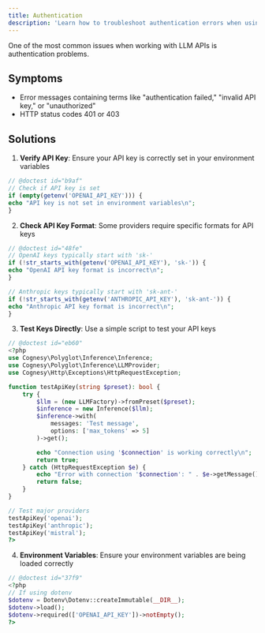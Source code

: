 ```yaml
---
title: Authentication
description: 'Learn how to troubleshoot authentication errors when using Polyglot.'
---
```


One of the most common issues when working with LLM APIs is authentication problems.

## Symptoms

- Error messages containing terms like "authentication failed," "invalid API key," or "unauthorized"
- HTTP status codes 401 or 403

## Solutions

1. **Verify API Key**: Ensure your API key is correctly set in your environment variables
```php
// @doctest id="b9af"
// Check if API key is set
if (empty(getenv('OPENAI_API_KEY'))) {
echo "API key is not set in environment variables\n";
}
```

2. **Check API Key Format**: Some providers require specific formats for API keys
```php
// @doctest id="48fe"
// OpenAI keys typically start with 'sk-'
if (!str_starts_with(getenv('OPENAI_API_KEY'), 'sk-')) {
echo "OpenAI API key format is incorrect\n";
}

// Anthropic keys typically start with 'sk-ant-'
if (!str_starts_with(getenv('ANTHROPIC_API_KEY'), 'sk-ant-')) {
echo "Anthropic API key format is incorrect\n";
}
```

3. **Test Keys Directly**: Use a simple script to test your API keys

```php
// @doctest id="eb60"
<?php
use Cognesy\Polyglot\Inference\Inference;
use Cognesy\Polyglot\Inference\LLMProvider;
use Cognesy\Http\Exceptions\HttpRequestException;

function testApiKey(string $preset): bool {
    try {
        $llm = (new LLMFactory)->fromPreset($preset);
        $inference = new Inference($llm);
        $inference->with(
            messages: 'Test message',
            options: ['max_tokens' => 5]
        )->get();

        echo "Connection using '$connection' is working correctly\n";
        return true;
    } catch (HttpRequestException $e) {
        echo "Error with connection '$connection': " . $e->getMessage() . "\n";
        return false;
    }
}

// Test major providers
testApiKey('openai');
testApiKey('anthropic');
testApiKey('mistral');
?>
```

4. **Environment Variables**: Ensure your environment variables are being loaded correctly
```php
// @doctest id="37f9"
<?php
// If using dotenv
$dotenv = Dotenv\Dotenv::createImmutable(__DIR__);
$dotenv->load();
$dotenv->required(['OPENAI_API_KEY'])->notEmpty();
?>
```
